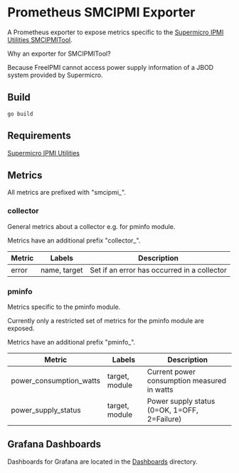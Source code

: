 # Prometheus SMCIPMI Exporter

A Prometheus exporter to expose metrics specific to the [Supermicro IPMI Utilities SMCIPMITool](https://www.supermicro.com/de/solutions/management-software/ipmi-utilities).

Why an exporter for SMCIPMITool?

Because FreeIPMI cannot access power supply information of a JBOD system provided by Supermicro.

## Build

`go build`

## Requirements

[Supermicro IPMI Utilities](https://www.supermicro.com/en/solutions/management-software/ipmi-utilities)

## Metrics

All metrics are prefixed with "smcipmi_".

### collector

General metrics about a collector e.g. for pminfo module.

Metrics have an additional prefix "collector_".

| Metric | Labels       | Description                                 |
| -------|------------- | ------------------------------------------- |
| error  | name, target | Set if an error has occurred in a collector |

### pminfo

Metrics specific to the pminfo module.

Currently only a restricted set of metrics for the pminfo module are exposed.

Metrics have an additional prefix "pminfo_".

| Metric                     | Labels         | Description                                  |
| -------------------------- | -------------- | -------------------------------------------- |
| power\_consumption\_watts  | target, module | Current power consumption measured in watts  |
| power\_supply\_status      | target, module | Power supply status (0=OK, 1=OFF, 2=Failure) |

## Grafana Dashboards

Dashboards for Grafana are located in the [Dashboards](Dashboards) directory.